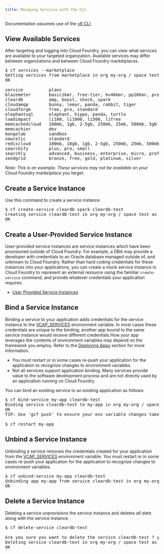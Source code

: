 ```yaml
---
title: Managing Services with the CLI
---
```


Documentation assumes use of the [v6 CLI](https://github.com/cloudfoundry/cli).

## <a id='viewing-services'></a> View Available Services ##

After targeting and logging into Cloud Foundry, you can view what services are available to your targeted organization. Available services may differ between organizations and between Cloud Foundry marketplaces. 

<pre class="terminal">
$ cf services --marketplace
Getting services from marketplace in org my-org / space test as me@example.com...
OK

service          plans                                                                 description
blazemeter       basic1kmr, free-tier, hv40kmr, pp10kmr, pro5kmr                       The JMeter Load Testing Cloud
cleardb          amp, boost, shock, spark                                              Highly available MySQL for your Apps.
cloudamqp        bunny, lemur, panda, rabbit, tiger                                    Managed HA RabbitMQ servers in the cloud
cloudforge       free, pro, standard                                                   Development Tools In The Cloud
elephantsql      elephant, hippo, panda, turtle                                        PostgreSQL as a Service
loadimpact       li100, li1000, li500, lifree                                          Cloud-based, on-demand website load testing
memcachedcloud   100mb, 1gb, 2-5gb, 250mb, 25mb, 500mb, 5gb                            Enterprise-Class Memcached for Developers
memcachier       dev                                                                   The easiest, most advanced memcache.
mongolab         sandbox                                                               Fully-managed MongoDB-as-a-Service
newrelic         standard                                                              Manage and monitor your apps
rediscloud       100mb, 10gb, 1gb, 2-5gb, 250mb, 25mb, 500mb, 50gb, 5gb                Enterprise-Class Redis for Developers
searchify        plus, pro, small                                                      Custom search you control
searchly         advanced, business, enterprise, micro, professional, small, starter   Search Made Simple.
sendgrid         bronze, free, gold, platinum, silver                                  Email Delivery. Simplified.
</pre>

<i>Note: This is an example. These services may not be available on your Cloud Foundry marketplace you target.</i>

## <a id='create'></a>Create a Service Instance ##

Use this command to create a service instance.

<pre class="terminal">
$ cf create-service cleardb spark cleardb-test
Creating service cleardb-test in org my-org / space test as me@example.com...
OK
</pre>

## <a id='user-provided'></a>Create a User-Provided Service Instance ##

User-provided service instances are service instances which have been provisioned outside of Cloud Foundry. For example, a DBA may provide a developer with credentials to an Oracle database managed outside of, and unknown to Cloud Foundry. Rather than hard coding credentials for these instances into your applications, you can create a mock service instance in Cloud Foundry to represent an external resource using the familiar `create-service` command, and provide whatever credentials your application requires. 

* [User Provided Service Instances](user-provided.html)

## <a id='bind'></a>Bind a Service Instance ##

Binding a service to your application adds credentials for the service instance to the [VCAP_SERVICES](../deploying-apps/environment-variable.html) environment variable. In most cases these credentials are unique to the binding; another app bound to the same service instance would receive different credentials.How your app leverages the contents of environment variables may depend on the framework you employ. Refer to the [Deploying Apps](/docs/using/deploying-apps/index.html) section for more information.
 
* You must restart or in some cases re-push your application for the application to recognize changes to environment variables. 
* Not all services support application binding. Many services provide value to the software development process and are not directly used by an application running on Cloud Foundry.

You can bind an existing service to an existing application as follows:

<pre class="terminal">
$ cf bind-service my-app cleardb-test
Binding service cleardb-test to my-app in org my-org / space test as me@example.com...
OK
TIP: Use 'gcf push' to ensure your env variable changes take effect

$ cf restart my-app
</pre>

## <a id='unbind'></a>Unbind a Service Instance ##

Unbinding a service removes the credentials created for your application from the [VCAP_SERVICES](../deploying-apps/environment-variable.html) environment variable. You must restart or in some cases re-push your application for the application to recognize changes to environment variables. 

<pre class="terminal">
$ cf unbind-service my-app cleardb-test
Unbinding app my-app from service cleardb-test in org my-org / space test as me@example.com...
OK
</pre>

## <a id='delete'></a>Delete a Service Instance ##

Deleting a service unprovisions the service instance and deletes *all data* along with the service instance. 

<pre class="terminal">
$ cf delete-service cleardb-test

Are you sure you want to delete the service cleardb-test ? y
Deleting service cleardb-test in org my-org / space test as me@example.com...
OK
</pre>
